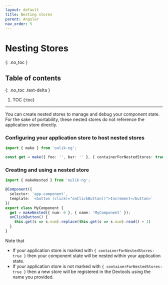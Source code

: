 ```yaml
---
layout: default
title: Nesting stores
parent: Angular
nav_order: 5
---
```


# Nesting Stores
{: .no_toc }

## Table of contents
{: .no_toc .text-delta }

1. TOC
{:toc}

---


You can create nested stores to manage and debug your component state. For the sake of portability, these nested stores do not reference the application store directly.

### Configuring your application store to host nested stores
```ts
import { make } from 'oulik-ng';

const get = make({ foo: '', bar: '' }, { containerForNestedStores: true })
```

### Creating and using a nested store
```ts
import { makeNested } from 'oulik-ng';

@Component({
  selector: 'app-component',
  template: `<button (click)="onClickButton()">Increment</button>`
})
export class MyComponent {
  get = makeNested({ num: 0 }, { name: 'MyComponent' });
  onClickButton() {
    this.get(s => s.num).replace(this.get(s => s.num).read() + 1)
  }
}
```
Note that
* If your application store is marked with `{ containerForNestedStores: true }` then your component state will be nested within your application state.
* If your application store is not marked with `{ containerForNestedStores: true }` then a new store will be registered in the Devtools using the name you provided.